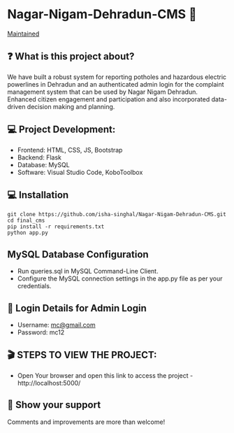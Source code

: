 # Nagar-Nigam-Dehradun-CMS :wave:
[Maintained](https://github.com/isha-singhal/Nagar-Nigam-Dehradun-CMS.git)
## :question: What is this project about?
We have built a robust system for reporting potholes and hazardous electric powerlines in Dehradun and an authenticated admin login for the complaint management system that can be used by Nagar Nigam Dehradun. Enhanced citizen engagement and participation and also incorporated data-driven decision making and planning.
## :computer: Project Development:
* Frontend: HTML, CSS, JS, Bootstrap
* Backend: Flask
* Database: MySQL
* Software: Visual Studio Code, KoboToolbox
## :computer: Installation
```
git clone https://github.com/isha-singhal/Nagar-Nigam-Dehradun-CMS.git
cd final_cms
pip install -r requirements.txt
python app.py
```
## MySQL Database Configuration
* Run queries.sql in MySQL Command-Line Client.
* Configure the MySQL connection settings in the app.py file as per your credentials.
## :lock_with_ink_pen: Login Details for Admin Login
* Username: mc@gmail.com
* Password: mc12
## :clapper: STEPS TO VIEW THE PROJECT:
* Open Your browser and open this link to access the project - http://localhost:5000/
## :raised_hands: Show your support
Comments and improvements are more than welcome!

